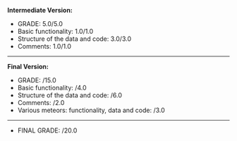 __Intermediate Version:__

- GRADE: 5.0/5.0
- Basic functionality: 1.0/1.0
- Structure of the data and code: 3.0/3.0
- Comments: 1.0/1.0
___
__Final Version:__

- GRADE: /15.0
- Basic functionality: /4.0
- Structure of the data and code: /6.0
- Comments: /2.0
- Various meteors: functionality, data and code: /3.0
___
- FINAL GRADE: /20.0
